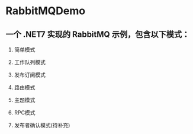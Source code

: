 # RabbitMQDemo

## 一个 .NET7 实现的 RabbitMQ 示例，包含以下模式：

1. 简单模式

2. 工作队列模式

3. 发布订阅模式

4. 路由模式

5. 主题模式

6. RPC模式

7. 发布者确认模式(待补充)
